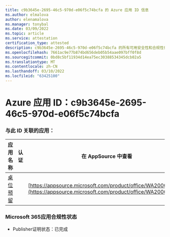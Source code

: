 ```yaml
---
title: c9b3645e-2695-46c5-970d-e06f5c74bcfa 的 Azure 应用 ID 信息
ms.author: elmalova
author: elenamalova
ms.manager: tonybal
ms.date: 03/09/2022
ms.topic: article
ms.service: attestation
certification_type: attested
description: c9b3645e-2695-46c5-970d-e06f5c74bcfa 的所有可用安全性和合规性信息。
ms.openlocfilehash: 7661ac9e77b874bd656deb05b54aae097bff0f8d
ms.sourcegitcommit: 0bd8c5bf11934d14ea75ec30388534345dcb02a5
ms.translationtype: MT
ms.contentlocale: zh-CN
ms.lasthandoff: 03/10/2022
ms.locfileid: "63425100"
---
```

# <a name="azure-app-id-c9b3645e-2695-46c5-970d-e06f5c74bcfa"></a>Azure 应用 ID：c9b3645e-2695-46c5-970d-e06f5c74bcfa


### <a name="apps-associated-with-this-id"></a>与此 ID 关联的应用：
| **应用名称** | **认证** | **在 AppSource 中查看** |
|--------------|---------------|-----------------------|
| [桌位预留](https://docs.microsoft.com/microsoft-365-app-certification/forward/WA200003532) |  | [https://appsource.microsoft.com/product/office/WA200003532](https://appsource.microsoft.com/product/office/WA200003532) |

### <a name="microsoft-365-app-compliance-status"></a>Microsoft 365应用合规性状态
- Publisher证明状态：已完成
